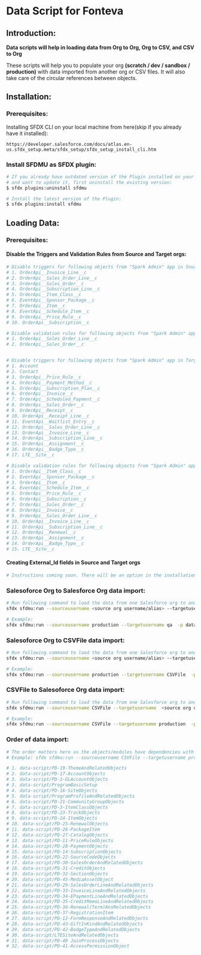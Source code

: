 # Data Script for Fonteva


## Introduction:

**Data scripts will help in loading data from Org to Org, Org to CSV, and CSV to Org** 

These scripts will help you to populate your org **(scratch / dev / sandbox / production)** with data imported from another org or CSV files. It will also take care of the circular references between objects.


## Installation:


### Prerequisites:

Installing SFDX CLI on your local machine from  here(skip if you already have it installed):

```
https://developer.salesforce.com/docs/atlas.en-us.sfdx_setup.meta/sfdx_setup/sfdx_setup_install_cli.htm
```



### Install SFDMU as SFDX plugin:

```bash
# If you already have outdated version of the Plugin installed on your local machine
# and want to update it, first uninstall the existing version:
$ sfdx plugins:uninstall sfdmu

# Install the latest version of the Plugin:
$ sfdx plugins:install sfdmu
```


## Loading Data:

### Prerequisites:

#### Disable the Triggers and Validation Rules from Source and Target orgs:

```bash
# Disable triggers for following objects from "Spark Admin" app in Source salesforce org(skip if the Source is CSVFile)
# 1. OrderApi__Invoice_Line__c
# 2. OrderApi__Sales_Order_Line__c
# 3. OrderApi__Sales_Order__c
# 4. OrderApi__Subscription_Line__c
# 5. OrderApi__Item_Class__c
# 6. EventApi__Sponsor_Package__c
# 7. OrderApi__Item__c
# 8. EventApi__Schedule_Item__c
# 9. OrderApi__Price_Rule__c
# 10. OrderApi__Subscription__c

# Disable validation rules for following objects from "Spark Admin" app in Source salesforce org(skip if the Source is CSVFile)
# 1. OrderApi__Sales_Order_Line__c
# 2. OrderApi__Sales_Order__c


# Disable triggers for following objects from "Spark Admin" app in Target salesforce org(skip if the Target is CSVFile)
# 1. Account
# 2. Contact
# 3. OrderApi__Price_Rule__c
# 4. OrderApi__Payment_Method__c 
# 5. OrderApi__Subscription_Plan__c
# 6. OrderApi__Invoice__c
# 7. OrderApi__Scheduled_Payment__c
# 8. OrderApi__Sales_Order__c
# 9. OrderApi__Receipt__c
# 10. OrderApi__Receipt_Line__c
# 11. EventApi__Waitlist_Entry__c
# 12. OrderApi__Sales_Order_Line__c
# 13. OrderApi__Invoice_Line__c
# 14. OrderApi__Subscription_Line__c
# 15. OrderApi__Assignment__c
# 16. OrderApi__Badge_Type__c
# 17. LTE__Site__c

# Disable validation rules for following objects from "Spark Admin" app in Target salesforce org(skip if the Target is CSVFile)
# 1. OrderApi__Item_Class__c
# 2. EventApi__Sponsor_Package__c
# 3. OrderApi__Item__c
# 4. EventApi__Schedule_Item__c
# 5. OrderApi__Price_Rule__c
# 6. OrderApi__Subscription__c
# 7. OrderApi__Sales_Order__c
# 8. OrderApi__Invoice__c
# 9. OrderApi__Sales_Order_Line__c
# 10. OrderApi__Invoice_Line__c
# 11. OrderApi__Subscription_Line__c
# 12. OrderApi__Renewal__c
# 13. OrderApi__Assignment__c
# 14. OrderApi__Badge_Type__c
# 15. LTE__Site__c
```

#### Creating External_Id fields in Source and Target orgs

```bash
# Instructions coming soon. There will be an option in the installation wizard for the same.

```


### Salesoforce Org to Salesforce Org data import:

```bash
# Run following command to load the data from one Salesforce org to another Salesforce org
sfdx sfdmu:run --sourceusername <source org username/alias> --targetusername <target org username/alias>  -p <desired folder path>

# Example:
sfdx sfdmu:run --sourceusername production --targetusername qa  -p data-script/PD-19-ThemeAndRelatedObjects

```

### Salesoforce Org to CSVFile data import:

```bash
# Run following command to load the data from one Salesforce org to another Salesforce org
sfdx sfdmu:run --sourceusername <source org username/alias> --targetusername CSVFile  -p <desired folder path>

# Example:
sfdx sfdmu:run --sourceusername production --targetusername CSVFile  -p data-script/PD-19-ThemeAndRelatedObjects

```

### CSVFile to Salesoforce Org data import:

```bash
# Run following command to load the data from one Salesforce org to another Salesforce org
sfdx sfdmu:run --sourceusername CSVFile --targetusername  <source org username/alias> -p <desired folder path>

# Example:
sfdx sfdmu:run --sourceusername CSVFile --targetusername production  -p data-script/PD-19-ThemeAndRelatedObjects

```

### Order of data import:

```bash
# The order matters here as the objects/modules have dependencies with other objects/modules, we suggest following the below order for import for any type of import/export(org-org, org-csv or csv-org). Just replace the -p parameter with the following names and run the desired command. 
# Example: sfdx sfdmu:run --sourceusername CSVFile --targetusername production  -p data-script/PD-17-AccountObjects

# 1. data-script/PD-19-ThemeAndRelatedObjects
# 2. data-script/PD-17-AccountObjects
# 3. data-script/PD-2-GLAccountObjects
# 3. data-script/ProgramBasicSetup
# 4. data-script/PD-16-SiteObjects
# 5. data-script/ProgramProfileAndRelatedObjects
# 6. data-script/PD-21-CommunityGroupObjects
# 7. data-script/PD-3-ItemClassObjects
# 8. data-script/PD-23-TrackObjects
# 9. data-script/PD-24-ItemObjects
# 10. data-script/PD-25-RenewalObjects
# 11. data-script/PD-26-PackageItem
# 12. data-script/PD-27-CatalogObjects
# 13. data-script/PD-11-PriceRuleObjects
# 14. data-script/PD-28-PaymentObjects
# 15. data-script/PD-14-SubscriptionObjects
# 16. data-script/PD-22-SourceCodeObjects
# 17. data-script/PD-30-SalesOrderAndRelatedObjects
# 18. data-script/PD-31-CreditObjects
# 19. data-script/PD-32-SectionObjects
# 20. data-script/PD-45-MediaAssetObject
# 21. data-script/PD-29-SalesOrderLineAndRelatedObjects
# 22. data-script/PD-33-InvoiceLineAndRelatedObjects
# 23. data-script/PD-34-EPaymentLineAndRelatedObjects
# 24. data-script/PD-35-CreditMemoLineAndRelatedObjects
# 25. data-script/PD-36-Renewal(Term)AnsRelatedObjects
# 26. data-script/PD-37-RegistrationItem
# 27. data-script/PD-12-FormResponseAndRelatedObjects
# 28. data-script/PD-43-GiftInKindAndRelatedObjects
# 29. data-script/PD-42-BadgeTypeAndRelatedObjects
# 30. data-script/LTESiteAndRelatedObjects
# 31. data-script/PD-40 JoinProcessObjects
# 32. data-script/PD-41-AccessPermissionObject

```
